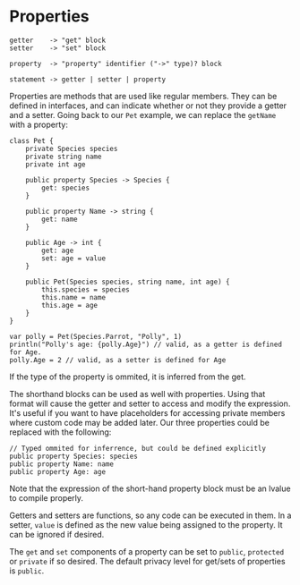 # Properties

	getter    -> "get" block
	setter    -> "set" block

	property  -> "property" identifier ("->" type)? block

	statement -> getter | setter | property

Properties are methods that are used like regular members. They can be defined in interfaces, and can indicate whether or not they provide a getter and a setter. Going back to our `Pet` example, we can replace the `getName` with a property:


    class Pet {
        private Species species
        private string name
        private int age

        public property Species -> Species {
			get: species
        }

        public property Name -> string {
			get: name
        }

        public Age -> int {
			get: age
			set: age = value
        }

        public Pet(Species species, string name, int age) {
            this.species = species
            this.name = name
            this.age = age
        }
    }

    var polly = Pet(Species.Parrot, "Polly", 1)
    println("Polly's age: {polly.Age}") // valid, as a getter is defined for Age.
    polly.Age = 2 // valid, as a setter is defined for Age

If the type of the property is ommited, it is inferred from the get.

The shorthand blocks can be used as well with properties. Using that format will cause the getter and setter to access and modify the expression. It's useful if you want to have placeholders for accessing private members where custom code may be added later. Our three properties could be replaced with the following:

	// Typed ommited for inferrence, but could be defined explicitly
	public property Species: species
	public property Name: name
	public property Age: age

Note that the expression of the short-hand property block must be an lvalue to compile properly.

Getters and setters are functions, so any code can be executed in them. In a setter, `value` is defined as the new value being assigned to the property. It can be ignored if desired.

The `get` and `set` components of a property can be set to `public`, `protected` or `private` if so desired. The default privacy level for get/sets of properties is `public`.
